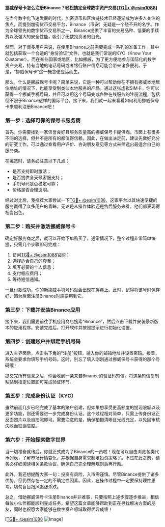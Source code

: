 **挪威保号卡怎么注册Binance？轻松搞定全球数字资产交易[[TG💪+ @esim1088](https://t.me/s/esim1088)]**

在当今数字化飞速发展的时代，加密货币和区块链技术已经逐渐成为许多人关注的焦点。而提到加密货币交易平台，Binance（币安）无疑是一个绕不开的名字。作为全球领先的数字货币交易所之一，Binance提供了丰富的交易品种、低廉的手续费以及强大的安全性能，吸引了无数投资者的目光。

然而，对于很多用户来说，在使用Binance之前需要完成一系列的准备工作，其中就包括获取一个合适的“身份验证”文件，也就是我们常说的KYC（Know Your Customer）。而在某些国家或地区，比如挪威，为了更方便地参与国际化的数字资产交易，持有当地的电话号码或者银行账户信息可能会带来诸多便利。于是，“挪威保号卡”这一概念便应运而生。

那么，什么是挪威保号卡呢？简单来说，它是一种可以帮助你在不拥有挪威本地居住地址的情况下，也能享受到类似本地服务的产品。通过这张虚拟SIM卡，你可以获得一个挪威手机号码，并且可以用这个号码完成各种在线服务的注册流程，包括但不限于Binance这样的国际平台。接下来，我们就一起来看看如何利用挪威保号卡来顺利注册Binance吧！

### 第一步：选择可靠的保号卡服务商

首先，你需要找到一家信誉良好且服务质量高的挪威保号卡提供商。市面上有很多不同的选择，但并不是所有的都值得信赖。因此，在做出决定前，建议先做好充分的研究工作。可以通过查看用户评价、咨询朋友意见等方式来筛选出最适合自己的服务商。

在挑选时，请务必注意以下几点：
- 是否支持即时激活；
- 是否提供全天候客服支持；
- 手机号码是否稳定可靠；
- 价格是否合理透明。

经过对比后，我推荐大家尝试一下[TG💪+ @esim1088](https://t.me/s/esim1088)，这家平台以其快速便捷的服务赢得了众多用户的青睐。无论是从操作体验还是售后服务来看，他们都表现得相当出色。

### 第二步：购买并激活挪威保号卡

确定好服务商之后，就可以开始下单购买了。通常情况下，整个过程非常简单快捷，只需几个步骤即可完成：

1. 访问[TG💪+ @esim1088](https://t.me/s/esim1088)官网；
2. 选择适合自己的套餐；
3. 填写必要的个人信息；
4. 支付相应费用；
5. 等待短信通知。

一旦付款成功，你的新挪威手机号码就会出现在屏幕上。此时，记得将该号码保存好，因为后面注册Binance时需要用到它。

### 第三步：下载并安装Binance应用

接下来，我们需要前往手机应用商店搜索“Binance”，然后点击下载并安装最新版本的应用程序。安装完成后，打开软件并按照提示进行初始化设置。

### 第四步：创建账户并绑定手机号码

进入主界面后，点击右下角的“注册”按钮，输入你的邮箱地址并设置密码。接着，系统会要求你填写手机号码。这时，别忘了填入刚刚通过挪威保号卡获得的那个号码哦！

提交完所有信息之后，你会收到一条来自Binance的验证码短信。将这条短信复制粘贴到指定位置即可完成验证环节。

### 第五步：完成身份认证（KYC）

虽然前面几步已经完成了基本的账户创建，但如果想享受更高额度的提现限额以及更多功能，则还需要进一步完成身份认证。这个过程相对简单，只需上传身份证正反面照片以及自拍照即可。需要注意的是，确保拍摄清晰且光线充足，以免因审核失败而耽误进度。

### 第六步：开始探索数字世界

当一切准备就绪后，你就正式成为了Binance的一员啦！现在可以自由浏览各类代币列表，了解市场行情变化，并根据自身需求制定投资策略了。不过在此之前，请务必仔细阅读相关条款协议，确保自己完全理解规则后再行动。

此外，我还想提醒大家一句：投资有风险，入市需谨慎。尽管Binance提供了诸多优势，但仍然存在一定的不确定性因素。因此，在操作过程中一定要保持理性思考，切勿盲目跟风追涨杀跌。

总之，借助挪威保号卡注册Binance并非难事，只要按照上述步骤逐步推进，相信每位小伙伴都能顺利完成任务。希望这篇文章能够帮助到正在寻找解决方案的朋友，同时也祝愿大家能够在数字资产领域取得优异成绩！

[[TG💪+ @esim1088](https://t.me/s/esim1088) ![Image](https://i.postimg.cc/4NQfJmqS/Snipaste-2025-05-13-00-14-12.png)]